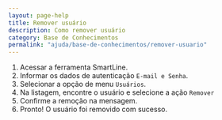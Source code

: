 ```yaml
---
layout: page-help
title: Remover usuário
description: Como remover usuário
category: Base de Conhecimentos
permalink: "ajuda/base-de-conhecimentos/remover-usuario"
---
```


<!-- # Remover usuário -->

1. Acessar a ferramenta SmartLine.
2. Informar os dados de autenticação `E-mail e Senha`.
3. Selecionar a opção de menu `Usuários`.
4. Na listagem, encontre o usuário e selecione a ação `Remover`
5. Confirme a remoção na mensagem.
6. Pronto! O usuário foi removido com sucesso.
